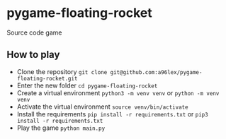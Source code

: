 # pygame-floating-rocket

Source code game

## How to play

- Clone the repository `git clone git@github.com:a96lex/pygame-floating-rocket.git` 
- Enter the new folder `cd pygame-floating-rocket`
- Create a virtual environment `python3 -m venv venv` or `python -m venv venv` 
- Activate the virtual environment `source venv/bin/activate`
- Install the requirements `pip install -r requirements.txt` or `pip3 install -r requirements.txt` 
- Play the game `python main.py`
